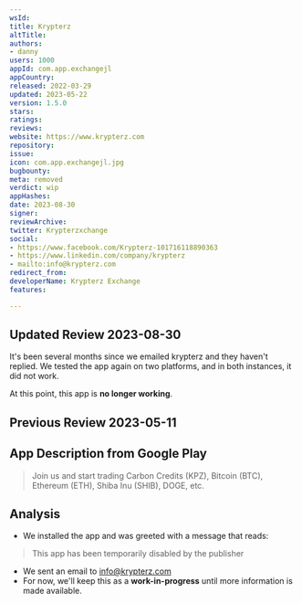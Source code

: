 ```yaml
---
wsId: 
title: Krypterz
altTitle: 
authors:
- danny
users: 1000
appId: com.app.exchangejl
appCountry: 
released: 2022-03-29
updated: 2023-05-22
version: 1.5.0
stars: 
ratings: 
reviews: 
website: https://www.krypterz.com
repository: 
issue: 
icon: com.app.exchangejl.jpg
bugbounty: 
meta: removed
verdict: wip
appHashes: 
date: 2023-08-30
signer: 
reviewArchive: 
twitter: Krypterzxchange
social:
- https://www.facebook.com/Krypterz-101716118890363
- https://www.linkedin.com/company/krypterz
- mailto:info@krypterz.com
redirect_from: 
developerName: Krypterz Exchange
features: 

---
```


## Updated Review 2023-08-30

It's been several months since we emailed krypterz and they haven't replied. We tested the app again on two platforms, and in both instances, it did not work. 

At this point, this app is **no longer working**.



## Previous Review 2023-05-11

## App Description from Google Play 

> Join us and start trading Carbon Credits (KPZ), Bitcoin (BTC), Ethereum (ETH), Shiba Inu (SHIB), DOGE, etc.

## Analysis 

- We installed the app and was greeted with a message that reads:

> This app has been temporarily disabled by the publisher

- We sent an email to info@krypterz.com 
- For now, we'll keep this as a **work-in-progress** until more information is made available.